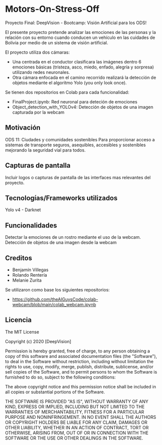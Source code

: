 # Motors-On-Stress-Off
Proyecto Final: DeepVision - Bootcamp: Visión Artificial para los ODS!

El presente proyecto pretende analizar las emociones de las personas y la relación con su entorno cuando conducen un vehículo en las cuidades de Bolivia por medio de un sistema de visión artificial. 

El proyecto utiliza dos cámaras: 
- Una centrada en el conductor clasificara las imágenes dentro 6 emociones básicas (tristeza, asco, miedo, enfado, alegría y sorpresa) utilizando redes neuronales.
- Otra cámara enfocada en el camino recorrido realizará la detección de objetos mediante el algoritmo Yolo (you only look once).

Se tienen dos repositorios en Colab para cada funcionalidad: 
- FinalProject.ipynb: Red neuronal para deteción de emociones
- Object_detection_with_YOLOv4: Detección de objetos de una imagen capturada por la webcam

## Motivación
ODS 11: Ciudades y comunidades sostenibles
Para proporcionar acceso a sistemas de transporte seguros, asequibles, accesibles y sostenibles mejorando la seguridad vial para todos.

## Capturas de pantalla
Incluir logos o capturas de pantalla de las interfaces mas relevantes del proyecto.

## Tecnologías/Frameworks utilizados
Yolo v4 - Darknet 

## Funcionalidades
Detectar la emociones de un rostro mediante el uso de la webcam.
Detección de objetos de una imagen desde la webcam
## Creditos
- Benjamín Villegas
- Rolando Rentería 
- Melanie Zurita 

Se utilizaron como base los siguientes repositorios:
- https://github.com/theAIGuysCode/colab-webcam/blob/main/colab_webcam.ipynb

## Licencia

The MIT License

Copyright (c) 2020 [DeepVision]

Permission is hereby granted, free of charge, to any person obtaining a copy
of this software and associated documentation files (the "Software"), to deal
in the Software without restriction, including without limitation the rights
to use, copy, modify, merge, publish, distribute, sublicense, and/or sell
copies of the Software, and to permit persons to whom the Software is
furnished to do so, subject to the following conditions:

The above copyright notice and this permission notice shall be included in
all copies or substantial portions of the Software.

THE SOFTWARE IS PROVIDED "AS IS", WITHOUT WARRANTY OF ANY KIND, EXPRESS OR
IMPLIED, INCLUDING BUT NOT LIMITED TO THE WARRANTIES OF MERCHANTABILITY,
FITNESS FOR A PARTICULAR PURPOSE AND NONINFRINGEMENT. IN NO EVENT SHALL THE
AUTHORS OR COPYRIGHT HOLDERS BE LIABLE FOR ANY CLAIM, DAMAGES OR OTHER
LIABILITY, WHETHER IN AN ACTION OF CONTRACT, TORT OR OTHERWISE, ARISING FROM,
OUT OF OR IN CONNECTION WITH THE SOFTWARE OR THE USE OR OTHER DEALINGS IN
THE SOFTWARE.
